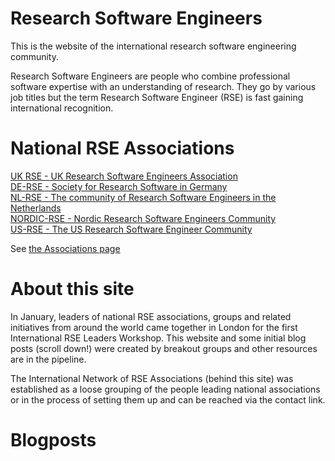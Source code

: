 # Research Software Engineers

This is the website of the international research software engineering community.  

Research Software Engineers are people who combine professional software expertise with an understanding of research. They go by various job titles but the term Research Software Engineer (RSE) is fast gaining international recognition.

# National RSE Associations

[UK RSE - UK Research Software Engineers Association](http://rse.ac.uk/)  <br />
[DE-RSE - Society for Research Software in Germany](http://de-rse.org)  <br />
[NL-RSE - The community of Research Software Engineers in the Netherlands](http://nl-rse.org)  <br />
[NORDIC-RSE - Nordic Research Software Engineers Community](http://nordic-rse.org/) <br />
[US-RSE - The US Research Software Engineer Community](http://us-rse.org/) <br />

See [the Associations page](http://researchsoftware.org/assoc.html)

# About this site

In January, leaders of national RSE associations, groups and related initiatives from around the world came together in London for the first International RSE Leaders Workshop. This website and some initial blog posts (scroll down!) were created by breakout groups and other resources are in the pipeline. 

The International Network of RSE Associations (behind this site) was established as a loose grouping of the people leading national associations or in the process of setting them up and can be reached via the contact link.

# Blogposts
